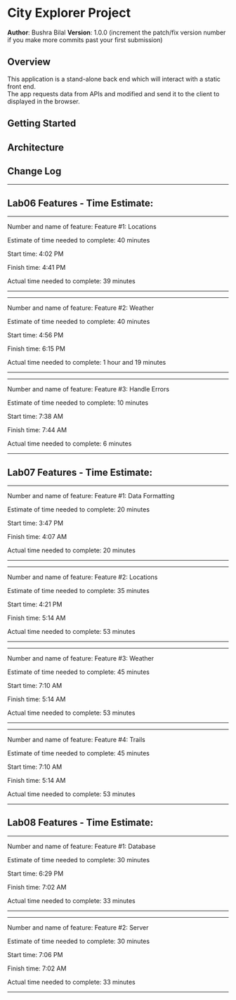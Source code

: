 # City Explorer Project

**Author**: Bushra Bilal
**Version**: 1.0.0 (increment the patch/fix version number if you make more commits past your first submission)

## Overview
This application is a stand-alone back end which will interact with a static front end.  
The app requests data from APIs and modified and send it to the client to displayed in the browser.

## Getting Started
<!-- What are the steps that a user must take in order to build this app on their own machine and get it running? -->

## Architecture
<!-- Provide a detailed description of the application design. What technologies (languages, libraries, etc) you're using, and any other relevant design information. -->

## Change Log
<!-- Use this area to document the iterative changes made to your application as each feature is successfully implemented. Use time stamps. Here's an examples:

01-01-2001 4:59pm - Application now has a fully-functional express server, with a GET route for the location resource.

## Credits and Collaborations
<!-- Give credit (and a link) to other people or resources that helped you build this application. -->


-------------------

## Lab06 Features - Time Estimate:

___

Number and name of feature: Feature #1: Locations

Estimate of time needed to complete: 40 minutes

Start time: 4:02 PM

Finish time: 4:41 PM

Actual time needed to complete: 39 minutes

___

___

Number and name of feature: Feature #2: Weather

Estimate of time needed to complete: 40 minutes

Start time: 4:56 PM

Finish time: 6:15 PM

Actual time needed to complete: 1 hour and 19 minutes

___

___

Number and name of feature: Feature #3: Handle Errors

Estimate of time needed to complete: 10 minutes

Start time: 7:38 AM

Finish time: 7:44 AM

Actual time needed to complete: 6 minutes

___


## Lab07 Features - Time Estimate:

___

Number and name of feature: Feature #1: Data Formatting

Estimate of time needed to complete: 20 minutes

Start time: 3:47 PM

Finish time: 4:07 AM

Actual time needed to complete: 20 minutes

___

___

Number and name of feature: Feature #2: Locations

Estimate of time needed to complete: 35 minutes

Start time: 4:21 PM

Finish time: 5:14 AM

Actual time needed to complete: 53 minutes

___

___

Number and name of feature: Feature #3: Weather

Estimate of time needed to complete: 45 minutes

Start time: 7:10 AM

Finish time: 5:14 AM

Actual time needed to complete: 53 minutes

___

___

Number and name of feature: Feature #4: Trails

Estimate of time needed to complete: 45 minutes

Start time: 7:10 AM

Finish time: 5:14 AM

Actual time needed to complete: 53 minutes

___


## Lab08 Features - Time Estimate:

___

Number and name of feature: Feature #1: Database

Estimate of time needed to complete: 30 minutes

Start time: 6:29 PM

Finish time: 7:02 AM

Actual time needed to complete: 33 minutes

___

___

Number and name of feature: Feature #2: Server

Estimate of time needed to complete: 30 minutes

Start time: 7:06 PM

Finish time: 7:02 AM

Actual time needed to complete: 33 minutes

___